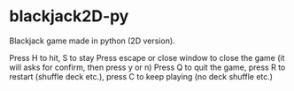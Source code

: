 # blackjack2D-py
Blackjack game made in python (2D version).

Press H to hit, S to stay
Press escape or close window to close the game (it will asks for confirm, then press y or n)
Press Q to quit the game, press R to restart (shuffle deck etc.), press C to keep playing (no deck shuffle etc.)